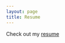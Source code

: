 ```yaml
---
layout: page
title: Resume
---
```


<p>Check out my <a href="pdfs/resume.pdf" target="_blank">resume</a></p>